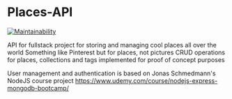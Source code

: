 # Places-API

[![Maintainability](https://api.codeclimate.com/v1/badges/0cf047404bc8515040e6/maintainability)](https://codeclimate.com/github/sirflyingv/Places-API/maintainability)

API for fullstack project for storing and managing cool places all over the world
Something like Pinterest but for places, not pictures
CRUD operations for places, collections and tags implemented for proof of concept purposes

User management and authentication is based on Jonas Schmedmann's NodeJS course project https://www.udemy.com/course/nodejs-express-mongodb-bootcamp/
